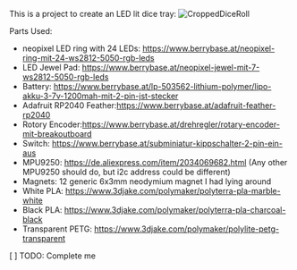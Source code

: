 This is a project to create an LED lit dice tray:
![CroppedDiceRoll](https://github.com/MeleeCampz/LED_DiceTray/assets/4601367/93d44b74-06e2-466d-8fc5-32ffdda85358)

Parts Used:
- neopixel LED ring with 24 LEDs: https://www.berrybase.at/neopixel-ring-mit-24-ws2812-5050-rgb-leds
- LED Jewel Pad: https://www.berrybase.at/neopixel-jewel-mit-7-ws2812-5050-rgb-leds
- Battery: https://www.berrybase.at/lp-503562-lithium-polymer/lipo-akku-3-7v-1200mah-mit-2-pin-jst-stecker
- Adafruit RP2040 Feather:https://www.berrybase.at/adafruit-feather-rp2040
- Rotory Encoder:https://www.berrybase.at/drehregler/rotary-encoder-mit-breakoutboard
- Switch: https://www.berrybase.at/subminiatur-kippschalter-2-pin-ein-aus
- MPU9250: https://de.aliexpress.com/item/2034069682.html (Any other MPU9250 should do, but i2c address could be different)
- Magnets: 12 generic 6x3mm neodymium magnet I had lying around
- White PLA: https://www.3djake.com/polymaker/polyterra-pla-marble-white
- Black PLA: https://www.3djake.com/polymaker/polyterra-pla-charcoal-black
- Transparent PETG: https://www.3djake.com/polymaker/polylite-petg-transparent

[ ] TODO: Complete me
